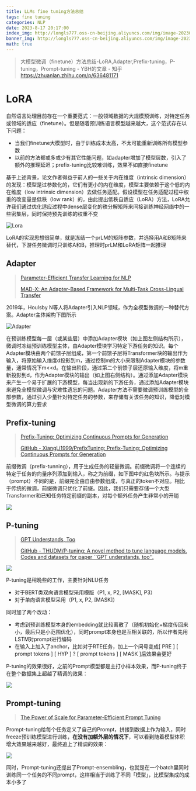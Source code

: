 ```yaml
---
title: LLMs fine tuning方法总结
tags: fine tuning
categories: NLP
date: 2023-8-17 20:17:00
index_img: http://longls777.oss-cn-beijing.aliyuncs.com/img/image-20230817203959034.png
banner_img: http://longls777.oss-cn-beijing.aliyuncs.com/img/image-20230817203959034.png
math: true
---
```


> 大模型微调（finetune）方法总结-LoRA,Adapter,Prefix-tuning，P-tuning，Prompt-tuning - YBH的文章 - 知乎 https://zhuanlan.zhihu.com/p/636481171



# LoRA

自然语言处理目前存在一个重要范式：一般领域数据的大规模预训练，对特定任务或领域的适应（finetune）。但是随着预训练语言模型越来越大，这个范式存在以下问题：

- 当我们finetune大模型时，由于训练成本太高，不太可能重新训练所有模型参数
- 以前的方法都或多或少有其它性能问题，如adapter增加了模型层数，引入了额外的推理延迟；prefix-tuning比较难训练，效果不如直接finetune

基于上述背景，论文作者得益于前人的一些关于内在维度（intrinsic dimension）的发现：模型是过参数化的，它们有更小的内在维度，模型主要依赖于这个低的内在维度（low intrinsic dimension）去做任务适配。假设模型在任务适配过程中权重的改变量是低秩（low rank）的，由此提出低秩自适应（LoRA）方法，LoRA允许我们通过优化适应过程中dense层变化的秩分解矩阵来间接训练神经网络中的一些密集层，同时保持预先训练的权重不变

![Lora](http://longls777.oss-cn-beijing.aliyuncs.com/img/image-20230812164721483.png)

LoRA的实现思想很简单，就是冻结一个prLM的矩阵参数，并选择用A和B矩阵来替代，下游任务微调时只训练A和B，推理时prLM和LoRA矩阵一起推理



## Adapter

> [Parameter-Efficient Transfer Learning for NLP](https://arxiv.org/pdf/1902.00751.pdf)
>
> [MAD-X: An Adapter-Based Framework for Multi-Task Cross-Lingual Transfer](https://arxiv.org/pdf/2005.00052.pdf)

2019年，Houlsby N等人将Adapter引入NLP领域，作为全模型微调的一种替代方案。Adapter主体架构下图所示

![Adapter](http://longls777.oss-cn-beijing.aliyuncs.com/img/image-20230817203959034.png)

在预训练模型每一层（或某些层）中添加Adapter模块（如上图左侧结构所示），微调时冻结预训练模型主体，由Adapter模块学习特定下游任务的知识。每个Adapter模块由两个前馈子层组成，第一个前馈子层将Transformer块的输出作为输入，将原始输入维度d投影到m，通过控制m的大小来限制Adapter模块的参数量，通常情况下m<<d。在输出阶段，通过第二个前馈子层还原输入维度，将m重新投影到d，作为Adapter模块的输出（如上图右侧结构）。通过添加Adapter模块来产生一个易于扩展的下游模型，每当出现新的下游任务，通过添加Adapter模块来避免全模型微调与灾难性遗忘的问题。Adapter方法不需要微调预训练模型的全部参数，通过引入少量针对特定任务的参数，来存储有关该任务的知识，降低对模型微调的算力要求



##  Prefix-tuning

> [Prefix-Tuning: Optimizing Continuous Prompts for Generation](https://arxiv.org/pdf/2101.00190.pdf)
>
> [GitHub - XiangLi1999/PrefixTuning: Prefix-Tuning: Optimizing Continuous Prompts for Generation](https://github.com/XiangLi1999/PrefixTuning)

前缀微调（prefix-tunning），用于生成任务的轻量微调。前缀微调将一个连续的特定于任务的向量序列添加到输入，称之为前缀，如下图中的红色块所示。与提示（prompt）不同的是，前缀完全由自由参数组成，与真正的token不对应。相比于传统的微调，前缀微调只优化了前缀。因此，我们只需要存储一个大型Transformer和已知任务特定前缀的副本，对每个额外任务产生非常小的开销

![](http://longls777.oss-cn-beijing.aliyuncs.com/img/image-20230817210525153.png)



## P-tuning

>  [GPT Understands, Too](https://arxiv.org/abs/2103.10385)
>
> [GitHub - THUDM/P-tuning: A novel method to tune language models. Codes and datasets for paper ``GPT understands, too''.](https://github.com/THUDM/P-tuning)

![](http://longls777.oss-cn-beijing.aliyuncs.com/img/image-20230817211156195.png)

P-tuning是稍晚些的工作，主要针对NLU任务

- 对于BERT类双向语言模型采用模版（P1, x, P2, [MASK], P3）
- 对于单向语言模型采用（P1, x, P2, [MASK]）

同时加了两个改动：

- 考虑到预训练模型本身的embedding就比较离散了（随机初始化+梯度传回来小，最后只是小范围优化），同时prompt本身也是互相关联的，所以作者先用LSTM对prompt进行编码
- 在输入上加入了anchor，比如对于RTE任务，加上一个问号变成[ PRE ] [  prompt tokens  ] [  HYP  ] ? [  prompt tokens  ] [ MASK ]后效果会更好

P-tuning的效果很好，之前的Prompt模型都是主打小样本效果，而P-tuning终于在整个数据集上超越了精调的效果：

![](http://longls777.oss-cn-beijing.aliyuncs.com/img/image-20230817212600189.png)



## Prompt-tuning

> [The Power of Scale for Parameter-Efficient Prompt Tuning](https://arxiv.org/abs/2104.08691)

Prompt-tuning给每个任务定义了自己的Prompt，拼接到数据上作为输入，同时freeze预训练模型进行训练，**在没有加额外层的情况下**，可以看到随着模型体积增大效果越来越好，最终追上了精调的效果：

![](http://longls777.oss-cn-beijing.aliyuncs.com/img/image-20230817212740069.png)

同时，Prompt-tuning还提出了Prompt-ensembling，也就是在一个batch里同时训练同一个任务的不同prompt，这样相当于训练了不同「模型」，比模型集成的成本小多了